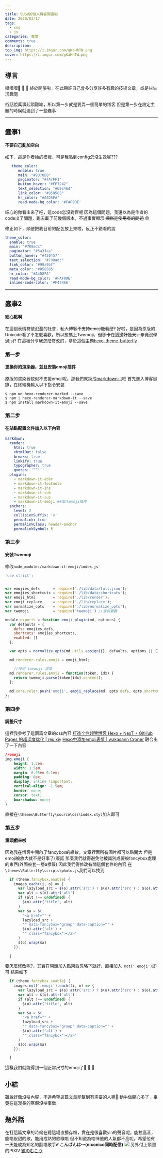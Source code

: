 ```yaml
---
---
title: SUSU的個人博客開張啦
date: 2020/02/17
tags: 
  - css
  - js 
categories: 教學
comments: true
description:
top_img: https://i.imgur.com/gKaHhTW.png
cover: https://i.imgur.com/gKaHhTW.png
---
```

## 導言
噹噹噹:confetti_ball: :confetti_ball: :confetti_ball: 終於開張啦，在此期許自己會多分享許多有趣的技術文章，或是些生活趣聞

俗話說萬事起頭難嘛，所以第一步就是要弄一個簡單的博客
但是第一步在設定主題的時候就遇到了一些蠢事

---
## 蠢事1

#### 不要自己亂加空白

如下，這是作者給的模板，可是我貼到config怎沒生效呢???
```Yaml
   theme_color:
      enable: true
      main: "#9370DB"
      paginator: "#7A7FF1"
      button_hover: "#FF7242"
      text_selection: "#69c46d"
      link_color: "#858585"
      hr_color: "#A4D8FA"
      read-mode-bg_color: '#FAF9DE'
```

細心的你看出來了吧，這code怎沒對齊呢
因為這個問題，我還以為是作者的code出了問題，跑去載了前幾個版本，不過事實顯示
~~顯然是使用者的問題~~ :worried:

修正如下，順便把我目前的配色放上來啦，反正不錯看的說
```Yaml
theme_color:
  enable: true
  main: "#708adc"
  paginator: "#5a3faa"
  button_hover: "#420457"
  text_selection: "#708adc"
  link_color: "#99a9bf"
  meta_color: '#858585'
  hr_color: "#A4D8FA"
  read-mode-bg_color: '#FAF9DE'
  inline-code-color: '#F47466'
```

---
## 蠢事2

#### 細心點啊
在這個表情符號氾濫的社會，~~私人博客不支持emoji能看麼?~~
好啦，是因為原版的Unicode看了不怎麼喜歡，所以想搞上Twemoji，~~但卻卡在這邊好幾天，畢竟沒學過js(?~~
在這裡分享我怎麼修改的，基於這個主題[hexo-theme-butterfly](https://github.com/jerryc127/hexo-theme-butterfly)

### 第一步
#### 更換你的渲染器，並且安裝emoji插件
原版的渲染器貌似不支援emoji呢，那我們就換成[markdown-it](https://github.com/hexojs/hexo-renderer-markdown-it)吧
首先進入博客目錄，在終端機輸入以下指令安裝
```shell
$ npm un hexo-renderer-marked --save
$ npm i hexo-renderer-markdown-it --save
$ npm install markdown-it-emoji --save
```
### 第二步
#### 在站點配置文件加入以下內容
```Yaml
markdown:
  render:
    html: true
    xhtmlOut: false
    breaks: true
    linkify: true
    typographer: true
    quotes: '“”‘’'
  plugins:
    - markdown-it-abbr
    - markdown-it-footnote
    - markdown-it-ins
    - markdown-it-sub
    - markdown-it-sup
	- markdown-it-emoji ##加入emoji插件
  anchors:
    level: 2
    collisionSuffix: 'v'
    permalink: true
    permalinkClass: header-anchor
    permalinkSymbol: ¶
```
### 第三步
#### 安裝Twemoji
修改`node_modules/markdown-it-emoji/index.js`
```js
'use strict';


var emojies_defs      = require('./lib/data/full.json');
var emojies_shortcuts = require('./lib/data/shortcuts');
var emoji_html        = require('./lib/render');
var emoji_replace     = require('./lib/replace');
var normalize_opts    = require('./lib/normalize_opts');
var twemoji           = require('twemoji') //宣告變數

module.exports = function emoji_plugin(md, options) {
  var defaults = {
    defs: emojies_defs,
    shortcuts: emojies_shortcuts,
    enabled: []
  };

  var opts = normalize_opts(md.utils.assign({}, defaults, options || {}));

  md.renderer.rules.emoji = emoji_html;

	//使用 twemoji 渲染
  md.renderer.rules.emoji = function(token, idx) {
	return twemoji.parse(token[idx].content);
  };
  
  md.core.ruler.push('emoji', emoji_replace(md, opts.defs, opts.shortcuts, opts.scanRE, opts.replaceRE));
};
```
### 第四步
#### 調整尺寸
這裡我參考了這兩篇文章的css內容
[打造个性超赞博客 Hexo + NexT + GitHub Pages 的超深度优化 | reuixiy](https://io-oi.me/tech/hexo-next-optimization/#bb---for---bb)
[Hexo中添加emoji表情 | wakasann Croner](https://www.wakasann.com/2016/10/03/hexoaddemoji/)
融合出了一下內容
```css
//emoji
img.emoji {
	height: 1.5em;
	width: 1.5em;
	margin: 0.05em 0.1em;
	padding: 0px;
	display: inline !important;
	vertical-align: -1.5em;
	border: none;
	cursor: text;
	box-shadow: none;
}
```
直接在`\themes\Butterfly\source\css\index.styl`加入即可
### 第五步
#### 重頭戲來啦
因為我在博客中開啟了fancybox的緣故，文章裡面所有圖片都可以點開大
但是emoji被放大就不是好事了(廢話
那麼我們就得避免他被識別成要被fancybox處理的東西(外面被套一層a標籤)
因此我們得修改有關這個套件的內容
在`\themes\Butterfly\scripts\photo.js`我們可以找到
```js
  if (theme.fancybox.enable) {
    images.each((i, o) => {
      var lazyload_src = $(o).attr('src') ? $(o).attr('src') : $(o).attr("data-src")
      var alt = $(o).attr('alt')
      if (alt !== undefined) {
        $(o).attr('title', alt)
      }
      var $a = $(
        '<a href="' +
        lazyload_src +
        '" data-fancybox="group" data-caption="' +
        $(o).attr('alt') +
        '" class="fancybox"></a>'
      )
      $(o).wrap($a)    
    });
	
  }
```
要怎麼修改呢?，其實在開頭加入點東西忽略下就好，直接加入`.not('.emoji')`即可
結果如下
```js
  if (theme.fancybox.enable) {
    images.not('.emoji').each((i, o) => {
      var lazyload_src = $(o).attr('src') ? $(o).attr('src') : $(o).attr("data-src")
      var alt = $(o).attr('alt')
      if (alt !== undefined) {
        $(o).attr('title', alt)
      }
      var $a = $(
        '<a href="' +
        lazyload_src +
        '" data-fancybox="group" data-caption="' +
        $(o).attr('alt') +
        '" class="fancybox"></a>'
      )
      $(o).wrap($a)    
    });

  }
```
這樣我們就能得到一個正常尺寸的emoji了:tada: :tada: :tada: 
## 小結
雖說好像沒啥內容，不過希望這篇文章能幫到有需要的人嘛:thinking: 
動手做開心多了，畢竟在這漫長的寒假沒啥事做
## 題外話
在打這篇文章的時候在聽這場直播存檔，實在是很喜歡yin的聲音呢，能拉高音，能唱很甜的歌，能用成熟的歌喉唱
但不知道為啥咪他的人氣都不高呢，希望他有一天能成為知名的翻唱歌手:two_hearts: 
**こんばんは～(niconico同時配信)**
[![](https://img.youtube.com/vi/rxjTLGJta9U/0.jpg)](http://www.youtube.com/watch?v=rxjTLGJta9U "こんばんは～(niconico同時配信)")
另外付上頭圖的PIXIV
[鏡のむこう](https://www.pixiv.net/artworks/76243022)